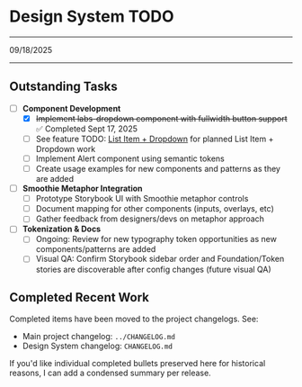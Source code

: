 
# Design System TODO


---

09/18/2025



---




## Outstanding Tasks

- [ ] **Component Development**
  - [x] ~~Implement labs-dropdown component with fullwidth button support~~ ✅ Completed Sept 17, 2025
  - [ ] See feature TODO: [List Item + Dropdown](TODO-list-item-dropdown.md) for planned List Item + Dropdown work
  - [ ] Implement Alert component using semantic tokens
  - [ ] Create usage examples for new components and patterns as they are added

- [ ] **Smoothie Metaphor Integration**
  - [ ] Prototype Storybook UI with Smoothie metaphor controls
  - [ ] Document mapping for other components (inputs, overlays, etc)
  - [ ] Gather feedback from designers/devs on metaphor approach

- [ ] **Tokenization & Docs**
  - [ ] Ongoing: Review for new typography token opportunities as new components/patterns are added
  - [ ] Visual QA: Confirm Storybook sidebar order and Foundation/Token stories are discoverable after config changes (future visual QA)

## Completed Recent Work

Completed items have been moved to the project changelogs. See:

- Main project changelog: `../CHANGELOG.md`
- Design System changelog: `CHANGELOG.md`

If you'd like individual completed bullets preserved here for historical reasons, I can add a condensed summary per release.
